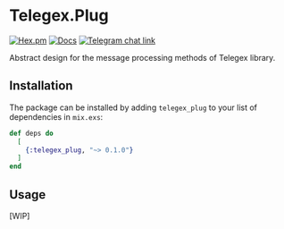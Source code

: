# Telegex.Plug

[![Hex.pm](https://img.shields.io/hexpm/v/telegex_plug.svg)](http://hex.pm/packages/telegex_plug)
[![Docs](https://img.shields.io/badge/api-docs-green.svg)](https://hexdocs.pm/telegex_plug/api-reference.html)
[![Telegram chat link](https://img.shields.io/badge/chat-telegex-blue.svg)](https://t.me/elixir_telegex)

Abstract design for the message processing methods of Telegex library.

## Installation

The package can be installed by adding `telegex_plug` to your list of dependencies in `mix.exs`:

```elixir
def deps do
  [
    {:telegex_plug, "~> 0.1.0"}
  ]
end
```

## Usage

[WIP]
